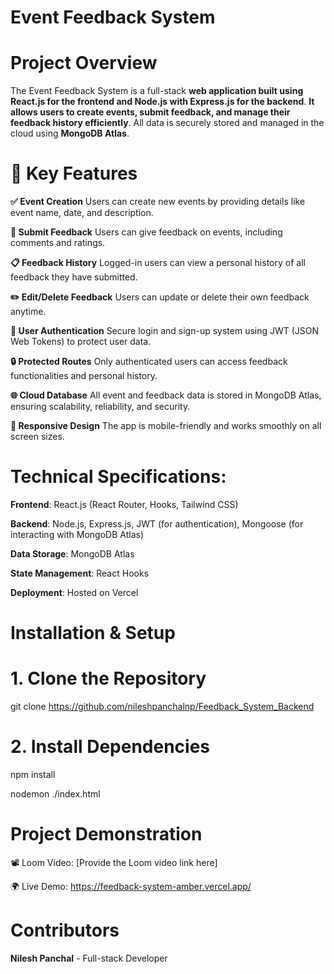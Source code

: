 # Event Feedback System

# Project Overview
The Event Feedback System is a full-stack **web application built using React.js for the frontend and Node.js with Express.js for the backend**. **It allows users to create events, submit feedback, and manage their feedback history efficiently**. All data is securely stored and managed in the cloud using **MongoDB Atlas**.

# 🔑 Key Features
**✅ Event Creation**
Users can create new events by providing details like event name, date, and description.

**📝 Submit Feedback**
Users can give feedback on events, including comments and ratings.

**📋 Feedback History**
Logged-in users can view a personal history of all feedback they have submitted.

**✏️ Edit/Delete Feedback**
Users can update or delete their own feedback anytime.

**🔐 User Authentication**
Secure login and sign-up system using JWT (JSON Web Tokens) to protect user data.

**🔒 Protected Routes**
Only authenticated users can access feedback functionalities and personal history.

**🌐 Cloud Database**
All event and feedback data is stored in MongoDB Atlas, ensuring scalability, reliability, and security.

**📱 Responsive Design**
The app is mobile-friendly and works smoothly on all screen sizes.

# Technical Specifications:
  **Frontend**: React.js (React Router, Hooks, Tailwind CSS)
  
  **Backend**: Node.js, Express.js, JWT (for authentication), Mongoose (for interacting with MongoDB Atlas)
  
  **Data Storage**: MongoDB Atlas
  
  **State Management**: React Hooks
  
  **Deployment**: Hosted on Vercel 

  
# Installation & Setup

# 1. Clone the Repository
git clone https://github.com/nileshpanchalnp/Feedback_System_Backend

# 2. Install Dependencies
npm install

nodemon ./index.html


# Project Demonstration
📽 Loom Video: [Provide the Loom video link here]

🌍 Live Demo: https://feedback-system-amber.vercel.app/

# Contributors
**Nilesh Panchal** - Full-stack Developer
